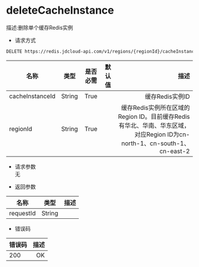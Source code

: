 # deleteCacheInstance

描述:删除单个缓存Redis实例

- 请求方式
```xml
DELETE https://redis.jdcloud-api.com/v1/regions/{regionId}/cacheInstance/{cacheInstanceId}
```

名称|类型|是否必需|默认值|描述
---|:--:|:--:|:--:|---:
cacheInstanceId|String|True||缓存Redis实例ID
regionId|String|True||缓存Redis实例所在区域的Region ID。目前缓存Redis有华北、华南、华东区域，对应Region ID为cn-north-1、cn-south-1、cn-east-2

- 请求参数<br>
无

- 返回参数

名称|类型|描述
---|:--:|---:
requestId|String|

- 错误码

错误码|描述
---|---:
200|OK
